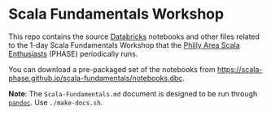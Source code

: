 # Scala Fundamentals Workshop

This repo contains the source [Databricks](https://databricks.com) notebooks
and other files related to the 1-day Scala Fundamentals Workshop that the
[Philly Area Scala Enthusiasts](http://scala-phase.org/) (PHASE) periodically
runs.

You can download a pre-packaged set of the notebooks from
<https://scala-phase.github.io/scala-fundamentals/notebooks.dbc>.

**Note**: The `Scala-Fundamentals.md` document is designed to be run
through [`pandoc`](http://pandoc.org/). Use `./make-docs.sh`.

